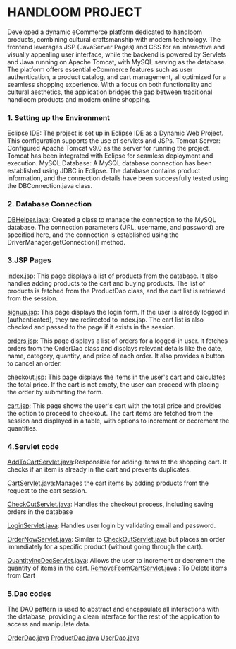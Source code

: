 # HANDLOOM PROJECT
Developed a dynamic eCommerce platform dedicated to handloom products, combining cultural craftsmanship with modern technology. The frontend leverages JSP (JavaServer Pages) and CSS for an interactive and visually appealing user interface, while the backend is powered by Servlets and Java running on Apache Tomcat, with MySQL serving as the database. The platform offers essential eCommerce features such as user authentication, a product catalog, and cart management, all optimized for a seamless shopping experience. With a focus on both functionality and cultural aesthetics, the application bridges the gap between traditional handloom products and modern online shopping.
### 1. Setting up the Environment
Eclipse IDE: The project is set up in Eclipse IDE as a Dynamic Web Project. This configuration supports the use of servlets and JSPs.
Tomcat Server: Configured Apache Tomcat v9.0 as the server for running the project. Tomcat has been integrated with Eclipse for seamless deployment and execution.
MySQL Database: A MySQL database connection has been established using JDBC in Eclipse. The database contains product information, and the connection details have been successfully tested using the DBConnection.java class.
### 2. Database Connection
[DBHelper.java](HandloomEcommerce/src/main/java/com/handloom/util/DBHelper.java): Created a class to manage the connection to the MySQL database. The connection parameters (URL, username, and password) are specified here, and the connection is established using the DriverManager.getConnection() method.
### 3.JSP Pages
 [index.jsp](HandloomEcommerce/src/main/webapp/index.jsp): This page displays a list of products from the database. It also handles adding products to the cart and buying products. The list of products is fetched from the ProductDao class, and the cart list is retrieved from the session.
 
[signup.jsp](HandloomEcommerce/src/main/webapp/signup.jsp): This page displays the login form. If the user is already logged in (authenticated), they are redirected to index.jsp. The cart list is also checked and passed to the page if it exists in the session.

[orders.jsp](HandloomEcommerce/src/main/webapp/orders.jsp): This page displays a list of orders for a logged-in user. It fetches orders from the OrderDao class and displays relevant details like the date, name, category, quantity, and price of each order. It also provides a button to cancel an order.

[checkout.jsp](HandloomEcommerce/src/main/webapp/checkout.jsp): This page displays the items in the user's cart and calculates the total price. If the cart is not empty, the user can proceed with placing the order by submitting the form.

[cart.jsp](HandloomEcommerce/src/main/webapp/cart.jsp): This page shows the user's cart with the total price and provides the option to proceed to checkout. The cart items are fetched from the session and displayed in a table, with options to increment or decrement the quantities.
### 4.Servlet code
[AddToCartServlet.java](HandloomEcommerce/src/main/java/com/handloom/servlet/AddToCartServlet.java):Responsible for adding items to the shopping cart. It checks if an item is already in the cart and prevents duplicates.

[CartServlet.java](HandloomEcommerce/src/main/java/com/handloom/servlet/CartServlet.java):Manages the cart items by adding products from the request to the cart session.

[CheckOutServlet.java](HandloomEcommerce/src/main/java/com/handloom/servlet/CheckOutServlet.java): Handles the checkout process, including saving orders in the database

[LoginServlet.java](HandloomEcommerce/src/main/java/com/handloom/servlet/LoginServlet.java):  Handles user login by validating email and password.

[OrderNowServlet.java](HandloomEcommerce/src/main/java/com/handloom/servlet/OrderNowServlet.java): Similar to [CheckOutServlet.java](HandloomEcommerce/src/main/java/com/handloom/servlet/CheckOutServlet.java)  but places an order immediately for a specific product (without going through the cart).

[QuantityIncDecServlet.java](HandloomEcommerce/src/main/java/com/handloom/servlet/QuantityIncDecServlet.java): Allows the user to increment or decrement the quantity of items in the cart.
[RemoveFeomCartServlet.java](HandloomEcommerce/src/main/java/com/handloom/servlet/RemoveFromCartServlet.java) : To Delete items from Cart
### 5.Dao codes
The DAO pattern is used to abstract and encapsulate all interactions with the database, providing a clean interface for the rest of the application to access and manipulate data.

[OrderDao.java](HandloomEcommerce/src/main/java/com/handloom/dao/OrderDao.java)
[ProductDao.java](HandloomEcommerce/src/main/java/com/handloom/dao/ProductDao.java)
[UserDao.java](HandloomEcommerce/src/main/java/com/handloom/dao/UserDao.java)
